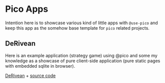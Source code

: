 # Pico Apps

Intention here is to showcase various kind of little apps with `@use-pico` and keep this app
as the somehow base template for `pico` related projects.

## DeRivean

Here is an example application (strategy game) using @pico and some my knowledge as a showcase of pure
client-side application (pure static pages with embedded sqlite in browser).

[DeRivean](./src/@routes/$locale/apps/derivean/) + [source code](./src/app/derivean/)
